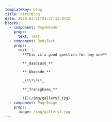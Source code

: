 ```yaml
---
templateKey: blog
title: FirstBlog
date: 2020-02-21T01:37:12.943Z
blocks:
  - component: PageHeader
    props:
      text: Test
  - component: BodyText
    props:
      text: |-
        **This is a good question for any one**

        **_dasdsasd_**

        **_Okassdm_**

        _\*\*\*\*_

        **_Transghama_**

        ![](/img/gallery3.jpg)
  - component: PageImage
    props:
      image: /img/gallery3.jpg
---
```



